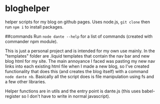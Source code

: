 # bloghelper
helper scripts for my blog on github pages.
Uses node.js,  `git clone` then run `npm i` to install packages.

##commands
Run `node dante --help` for a list of commands (created with commander npm module).

This is just a personal project and is intended for my own use mainly. In the "templates" folder are .liquid templates that contain the nav bar and new blog html for my site. The main annoyance I faced was pasting my new nav links into each existing html file when I made a new blog, so I've created functionality that does this (and creates the blog itself) with a command `node dante nb`. Basically all the script does is file manipulation using fs and a few other libraries.

Helper functions are in utils and the entry point is dante.js (this uses babel-register so I don't have to write in normal javascript).
